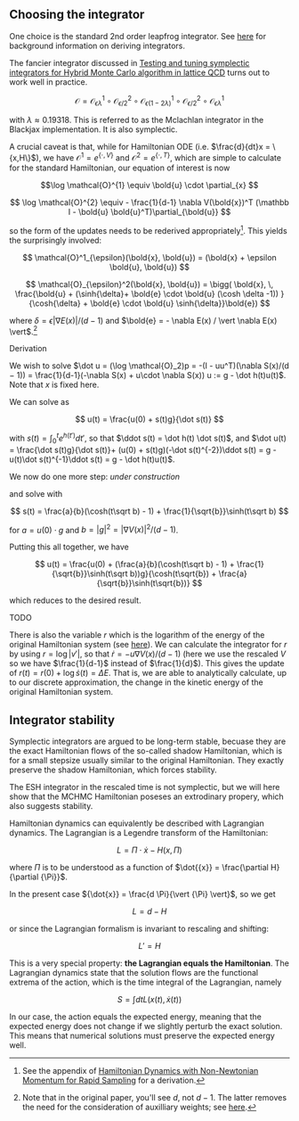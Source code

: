 ## Choosing the integrator

One choice is the standard 2nd order leapfrog integrator. See [here](/integrators) for background information on deriving integrators.

The fancier integrator discussed in [Testing and tuning symplectic integrators for Hybrid Monte Carlo algorithm in lattice QCD](/references/#numerical-integrators) turns out to work well in practice.

$$
\mathcal{O} = \mathcal{O}_{\epsilon \lambda}^{1} \circ \mathcal{O}_{\epsilon/2}^{2}\circ \mathcal{O}_{\epsilon (1-2\lambda)}^{1} \circ \mathcal{O}_{\epsilon/2}^{2} \circ \mathcal{O}_{\epsilon \lambda}^{1}
$$

with $\lambda \approx 0.19318$. This is referred to as the Mclachlan integrator in the Blackjax implementation. It is also symplectic.

A crucial caveat is that, while for Hamiltonian ODE (i.e. $\frac{d}{dt}x = \{x,H\}$), we have $\mathcal{O}^{1} = e^{\{\cdot, V\}}$ and $\mathcal{O}^{2} = e^{\{\cdot, T\}}$, which are simple to calculate for the standard Hamiltonian, our equation of interest is now

$$\log \mathcal{O}^{1} \equiv \bold{u} \cdot \partial_{x} 
$$ 

$$
\log \mathcal{O}^{2} \equiv - \frac{1}{d-1} \nabla V(\bold{x})^T (\mathbb I - \bold{u} \bold{u}^T)\partial_{\bold{u}} 
$$


<!-- - 1/d~ u \cdot g(x) \partial_r   -->

so the form of the updates needs to be rederived appropriately[^1]. This yields the surprisingly involved:

$$
    \mathcal{O}^1_{\epsilon}(\bold{x}, \bold{u}) = (\bold{x} + \epsilon \bold{u}, \bold{u})
$$

$$
    \mathcal{O}_{\epsilon}^2(\bold{x}, \bold{u}) = \bigg( \bold{x}, \,
    \frac{\bold{u} + (\sinh{\delta}+ \bold{e} \cdot \bold{u} (\cosh \delta -1))  }{\cosh{\delta} + \bold{e} \cdot \bold{u} \sinh{\delta}}\bold{e})
$$
    
<!-- , \,
    w \,(\cosh \delta + {e} \cdot u \sinh \delta) \bigg  -->

where $\delta = \epsilon \vert \nabla E(x) \vert / (d-1)$ and $\bold{e} = - \nabla E(x) / \vert \nabla E(x) \vert$.[^2]

Derivation

We wish to solve $\dot u = (\log \mathcal{O}_2)p = -(I - uu^T)(\nabla S(x)/(d − 1)) = \frac{1}{d-1}(-\nabla S(x) + u\cdot \nabla S(x)) u := g - \dot h(t)u(t)$. Note that $x$ is fixed here.

We can solve as 

$$
u(t) = \frac{u(0) + s(t)g}{\dot s(t)}
$$

with $s(t) = \int_0^t e^{h(t')} dt'$, so that $\ddot s(t) = \dot h(t) \dot s(t)$, and $\dot u(t) = \frac{\dot s(t)g}{\dot s(t)}+ (u(0) + s(t)g)(-\dot s(t)^{-2})\ddot s(t) = g - u(t)\dot s(t)^{-1}\ddot s(t) = g - \dot h(t)u(t)$.

We now do one more step: *under construction*

<!-- TODO -->

and solve with 

$$
s(t) = \frac{a}{b}(\cosh(t\sqrt b) - 1) + \frac{1}{\sqrt{b}}\sinh(t\sqrt b)
$$

for $a=u(0)\cdot g$ and $b=|g|^2 = |\nabla V(x)|^2/(d-1)$.

Putting this all together, we have

$$
u(t) = \frac{u(0) + (\frac{a}{b}(\cosh(t\sqrt b) - 1) + \frac{1}{\sqrt{b}}\sinh(t\sqrt b))g}{\cosh(t\sqrt{b}) + \frac{a}{\sqrt{b}}\sinh(t\sqrt{b})}
$$

which reduces to the desired result.



TODO

There is also the variable $r$ which is the logarithm of the energy of the original Hamiltonian system (see [here](/tutorial.md)). We can calculate the integrator for $r$ by using $r = \log \vert v' \vert$, so that $\dot r = -u \nabla V(x)/(d-1)$ (here we use the rescaled $V$ so we have $\frac{1}{d-1}$ instead of $\frac{1}{d}$). This gives the update of $r(t) = r(0) + \log \dot s(t) = \Delta E$. That is, we are able to analytically calculate, up to our discrete approximation, the change in the kinetic energy of the original Hamiltonian system.

[^1]: See the appendix of [Hamiltonian Dynamics with Non-Newtonian Momentum for Rapid Sampling](/references/#microcanonical-hamiltonian-monte-carlo) for a derivation.

[^2]: Note that in the original paper, you'll see $d$, not $d-1$. The latter removes the need for the consideration of auxilliary weights; see [here](tutorial.md).

<!-- As a result, the action of the Lagrangian is the expected energy. But since the defining feature of the true trajectory is that it minimizes the action, small variations like the numerical trajectory should be very close in action, and thus have almost the same expected energy. Empirically, this line of argument is made plausible by the fact that non-symplectic integrators (e.g. RK4) work fine. -->

## Integrator stability

Symplectic integrators are argued to be long-term stable, becuase they are the exact Hamiltonian flows of the so-called shadow Hamiltonian, which is for a small stepsize usually similar to the original Hamiltonian. They exactly preserve the shadow Hamiltonian, which forces stability. 

The ESH integrator in the rescaled time is not symplectic, but we will here show that the MCHMC Hamiltonian poseses an extrodinary propery, which also suggests stability. 

Hamiltonian dynamics can equivalently be described with Lagrangian dynamics. The Lagrangian is a Legendre transform of the Hamiltonian:

$$
L = {\Pi} \cdot \dot{{x}} - H({x}, {\Pi}) 
$$


where ${\Pi}$ is to be understood as a function of $\dot{{x}} = \frac{\partial H}{\partial {\Pi}}$.

In the present case ${\dot{x}} = \frac{d \Pi}{\vert {\Pi} \vert}$, so we get

$$ L = d - H $$

or since the Lagrangian formalism is invariant to rescaling and shifting:

$$
L' = H
$$

This is a very special property: **the Lagrangian equals the Hamiltonian**. The Lagrangian dynamics state that the solution flows are the functional extrema of the action, which is the time integral of the Lagrangian, namely

$$S = \int dt L({x}(t), \dot{{x}}(t))$$

In our case, the action equals the expected energy, meaning that the expected energy does not change if we slightly perturb the exact solution. This means that numerical solutions must preserve the expected energy well.

